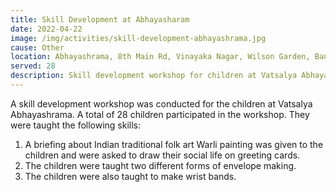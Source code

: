 ```yaml
---
title: Skill Development at Abhayasharam
date: 2022-04-22
image: /img/activities/skill-development-abhayashrama.jpg
cause: Other
location: Abhayashrama, 8th Main Rd, Vinayaka Nagar, Wilson Garden, Bangalore, Karnataka 560027
served: 28
description: Skill development workshop for children at Vatsalya Abhayashrama
---
```


A skill development workshop was conducted for the children at Vatsalya Abhayashrama. A total of 28 children participated in the workshop. They were taught the following skills:

1. A briefing about Indian traditional folk art Warli painting was given to the children and were asked to draw their social life on greeting cards.
1. The children were taught two different forms of envelope making.
1. The children were also taught to make wrist bands.
